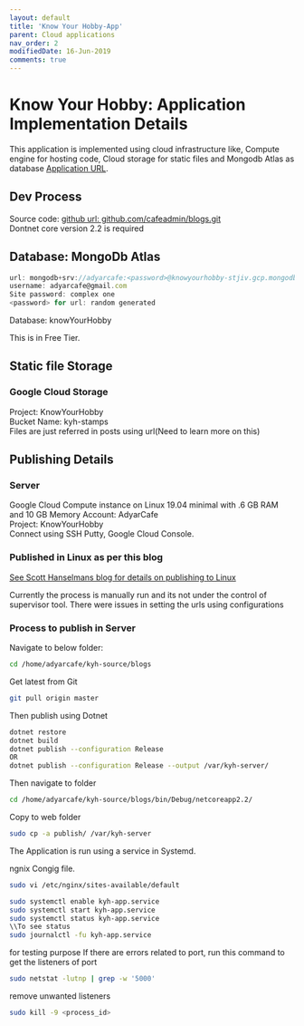 ```yaml
---
layout: default
title: 'Know Your Hobby-App'
parent: Cloud applications
nav_order: 2
modifiedDate: 16-Jun-2019
comments: true
---
```


# Know Your Hobby: Application Implementation Details

This application is implemented using cloud infrastructure like, Compute engine for hosting code, Cloud storage for static files and Mongodb Atlas as database
[Application URL](http://23.251.145.189/).

## Dev Process

Source code: [github url: github.com/cafeadmin/blogs.git](https://github.com/cafeadmin/blogs.git)  
Dontnet core version 2.2 is required

## Database: MongoDb Atlas

```javascript
url: mongodb+srv://adyarcafe:<password>@knowyourhobby-stjiv.gcp.mongodb.net/test?retryWrites=true&w=majority
username: adyarcafe@gmail.com
Site password: complex one
<password> for url: random generated
```

Database:  knowYourHobby  

This is in Free Tier.

## Static file Storage

### Google Cloud Storage

Project: KnowYourHobby  
Bucket Name: kyh-stamps  
Files are just referred in posts using url(Need to learn more on this)

## Publishing Details

### Server

Google Cloud Compute instance on Linux 19.04 minimal with .6 GB RAM and 10 GB Memory
Account: AdyarCafe  
Project: KnowYourHobby  
Connect using SSH Putty, Google Cloud Console.

### Published in Linux as per this blog

[See Scott Hanselmans blog for details on publishing to Linux](https://www.hanselman.com/blog/PublishingAnASPNETCoreWebsiteToACheapLinuxVMHost.aspx)

Currently the process is manually run and its not under the control of supervisor tool.
There were issues in setting the urls using configurations

### Process to publish in Server

Navigate to below folder:

```bash
cd /home/adyarcafe/kyh-source/blogs
```

Get latest from Git

```bash
git pull origin master
```

Then publish using Dotnet

```bash
dotnet restore
dotnet build
dotnet publish --configuration Release
OR
dotnet publish --configuration Release --output /var/kyh-server/
```

Then navigate to folder

```bash
cd /home/adyarcafe/kyh-source/blogs/bin/Debug/netcoreapp2.2/
```

Copy to web folder

```bash
sudo cp -a publish/ /var/kyh-server
```

The Application is run using a service in Systemd. 

ngnix Congig file. 

```bash
sudo vi /etc/nginx/sites-available/default
```

```bash
sudo systemctl enable kyh-app.service
sudo systemctl start kyh-app.service
sudo systemctl status kyh-app.service
\\To see status
sudo journalctl -fu kyh-app.service
```

for testing purpose
If there are errors related to port, run this command to get the listeners of port

```bash
sudo netstat -lutnp | grep -w '5000'
```

remove unwanted listeners

```bash
sudo kill -9 <process_id>
```
